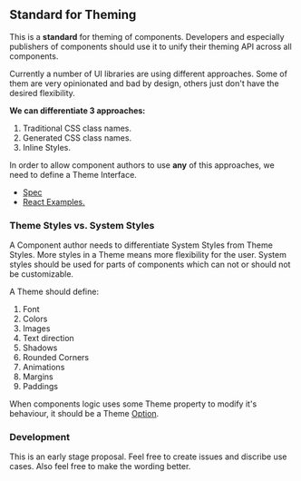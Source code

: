 ## Standard for Theming

This is a __standard__ for theming of components. Developers and especially publishers of components should use it to unify their theming API across all components.

Currently a number of UI libraries are using different approaches. Some of them are very opinionated and bad by design, others just don't have the desired flexibility.

__We can differentiate 3 approaches:__

1. Traditional CSS class names.
1. Generated CSS class names.
1. Inline Styles.

In order to allow component authors to use __any__ of this approaches, we need to define a Theme Interface.

- [Spec](./spec.md)
- [React Examples.](./react-examples)

### Theme Styles vs. System Styles

A Component author needs to differentiate System Styles from Theme Styles. More styles in a Theme means more flexibility for the user. System styles should be used for parts of components which can not or should not be customizable.

A Theme should define:

1. Font
1. Colors
1. Images
1. Text direction
1. Shadows
1. Rounded Corners
1. Animations
1. Margins
1. Paddings

When components logic uses some Theme property to modify it's behaviour, it should be a Theme [Option](/spec.md#options).

### Development

This is an early stage proposal. Feel free to create issues and discribe use cases. Also feel free to make the wording better.


